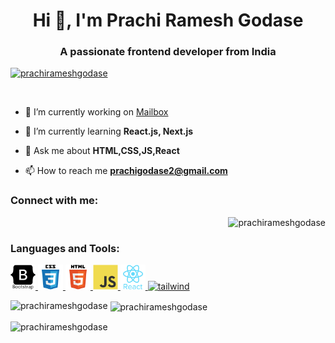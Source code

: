 <h1 align="center">Hi 👋, I'm Prachi Ramesh Godase</h1>
<h3 align="center">A passionate frontend developer from India</h3>



<p align="left"> <a href="https://github.com/ryo-ma/github-profile-trophy"><img src="https://github-profile-trophy.vercel.app/?username=prachirameshgodase" alt="prachirameshgodase" /></a> </p>

<p align="left"> <a href="https://twitter.com/" target="blank"><img src="https://img.shields.io/twitter/follow/?logo=twitter&style=for-the-badge" alt="" /></a> </p>

- 🔭 I’m currently working on [Mailbox](https://github.com/PrachiRameshGodase/Mail-box-using-react)

- 🌱 I’m currently learning **React.js, Next.js**

- 💬 Ask me about **HTML,CSS,JS,React**

- 📫 How to reach me **prachigodase2@gmail.com**

<h3 align="left">Connect with me:</h3>
<p align="right"> <img src="https://media.tenor.com/2nKSTDDekOgAAAAC/coding-kira.gif" alt="prachirameshgodase" /> </p>

<p align="left">
</p>

<h3 align="left">Languages and Tools:</h3>
<p align="left"> <a href="https://getbootstrap.com" target="_blank" rel="noreferrer"> <img src="https://raw.githubusercontent.com/devicons/devicon/master/icons/bootstrap/bootstrap-plain-wordmark.svg" alt="bootstrap" width="40" height="40"/> </a> <a href="https://www.w3schools.com/css/" target="_blank" rel="noreferrer"> <img src="https://raw.githubusercontent.com/devicons/devicon/master/icons/css3/css3-original-wordmark.svg" alt="css3" width="40" height="40"/> </a> <a href="https://www.w3.org/html/" target="_blank" rel="noreferrer"> <img src="https://raw.githubusercontent.com/devicons/devicon/master/icons/html5/html5-original-wordmark.svg" alt="html5" width="40" height="40"/> </a> <a href="https://developer.mozilla.org/en-US/docs/Web/JavaScript" target="_blank" rel="noreferrer"> <img src="https://raw.githubusercontent.com/devicons/devicon/master/icons/javascript/javascript-original.svg" alt="javascript" width="40" height="40"/> </a> <a href="https://reactjs.org/" target="_blank" rel="noreferrer"> <img src="https://raw.githubusercontent.com/devicons/devicon/master/icons/react/react-original-wordmark.svg" alt="react" width="40" height="40"/> </a> <a href="https://tailwindcss.com/" target="_blank" rel="noreferrer"> <img src="https://www.vectorlogo.zone/logos/tailwindcss/tailwindcss-icon.svg" alt="tailwind" width="40" height="40"/> </a> </p>

<p><img align="left" src="https://github-readme-stats.vercel.app/api/top-langs?username=prachirameshgodase&show_icons=true&locale=en&layout=compact" alt="prachirameshgodase" /></p>

<p>&nbsp;<img align="center" src="https://github-readme-stats.vercel.app/api?username=prachirameshgodase&show_icons=true&locale=en" alt="prachirameshgodase" /></p>

<p><img align="center" src="https://github-readme-streak-stats.herokuapp.com/?user=prachirameshgodase&" alt="prachirameshgodase" /></p>
